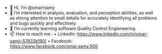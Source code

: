 - 👋 Hi, I’m @omarrsamy
- 👀 I’m interested in analysis, evaluation, and perception abilities, as well as strong attention to small details for accurately identifying all problems and bugs quickly and effectively.
- 🌱 I’m currently learning software Quality Control Engieneering 
- 📫 How to reach me : 
                        • LinkedIn: https://www.linkedin.com/in/omar-samii-57833b190/
                        • Facebook: https://www.facebook.com/omar.samy.500
                       
<!---
omarrsamy/omarrsamy is a ✨ special ✨ repository because its `README.md` (this file) appears on your GitHub profile.
You can click the Preview link to take a look at your changes.
--->
